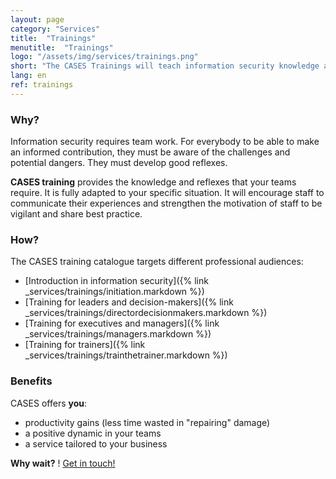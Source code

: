 ```yaml
---
layout: page
category: "Services"
title:  "Trainings"
menutitle:  "Trainings"
logo: "/assets/img/services/trainings.png"
short: "The CASES Trainings will teach information security knowledge and good practices to you and your teams."
lang: en
ref: trainings
---
```

### Why?
Information security requires team work. For everybody to be able to make an informed contribution, they must be aware of the challenges and potential dangers. They must develop good reflexes.

**CASES training** provides the knowledge and reflexes that your teams require. It is fully adapted to your specific situation. It will encourage staff to communicate their experiences and strengthen the motivation of staff to be vigilant and share best practice.


### How?
The CASES training catalogue targets different professional audiences:

* [Introduction in information security]({% link _services/trainings/initiation.markdown %})
* [Training for leaders and decision-makers]({% link _services/trainings/directordecisionmakers.markdown %})
* [Training for executives and managers]({% link _services/trainings/managers.markdown %})
* [Training for trainers]({% link _services/trainings/trainthetrainer.markdown %})


### Benefits
CASES offers **you**:

* productivity gains (less time wasted in "repairing" damage)
* a positive dynamic in your teams
* a service tailored to your business

**Why wait?** ! [Get in touch!](mailto:info@cases.lu?subject=Formations%20CASES)
